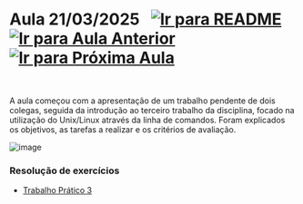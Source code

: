 # Aula 21/03/2025 &nbsp; [![Ir para README](https://img.shields.io/badge/Indice-Verde?style=for-the-badge)](../README.md#indice) &nbsp; [![Ir para Aula Anterior](https://img.shields.io/badge/Anterior-Aula%204-007ACC?style=for-the-badge)](../aulas/14-03-2025.md) [![Ir para Próxima Aula](https://img.shields.io/badge/Próxima-Aula%206-007ACC?style=for-the-badge)](../aulas/28-03-2025.md)

<br>

<p>
A aula começou com a apresentação de um trabalho pendente de dois colegas, seguida da introdução ao terceiro trabalho da disciplina, focado na utilização do Unix/Linux através da linha de comandos. Foram explicados os objetivos, as tarefas a realizar e os critérios de avaliação.
</p>

<p>

</p>

![image](https://github.com/user-attachments/assets/103c7a4b-5dd3-4b12-968c-6829f62846ab)

### Resolução de exercícios

- [Trabalho Prático 3](../fichas/trabalho_pratico_3.pdf)
